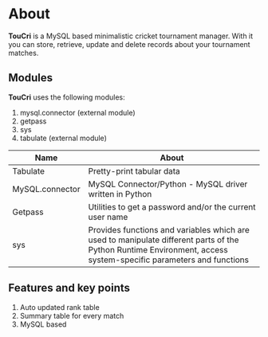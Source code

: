 # **About**

**TouCri** is a MySQL based minimalistic cricket tournament manager. With it you can store, retrieve, update and delete records about your tournament matches.

## Modules
**TouCri** uses the following modules:
1. mysql.connector (external module)
2. getpass
3. sys
4. tabulate (external module)

|Name | About|
|------ | ------|
| Tabulate | Pretty-print tabular data|
| MySQL.connector | MySQL Connector/Python - MySQL driver written in Python |
| Getpass |  Utilities to get a password and/or the current user name |
| sys | Provides functions and variables which are used to manipulate different parts of the Python Runtime Environment, access system-specific parameters and functions |


## Features and key points
1. Auto updated rank table
2. Summary table for every match
3. MySQL based